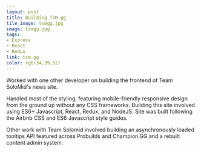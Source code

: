 ```yaml
---
layout: post
title: Building TSM.gg
tile_image: tsmgg.jpg
image: tsmgg.jpg
tags: 
- Express
- React
- Redux
link: tsm.gg
color: rgb(34,39,52)
---
```

Worked with one other developer on building the frontend of Team SoloMid's news site. 

Handled most of the styling, featuring mobile-friendly responsive design from the ground up without any CSS frameworks. Building this site involved using ES6+ Javascript, React, Redux, and NodeJS. Site was built following the Airbnb CSS and ES6 Javascript style guides.

Other work with Team Solomid involved building an asynchronously loaded tooltips API featured across Probuilds and Champion.GG and a rebuilt content admin system.
